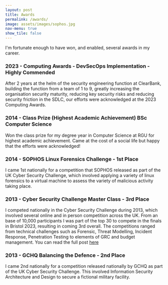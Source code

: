 ```yaml
---
layout: post
title: Awards
permalink: /awards/
image: assets/images/sophos.jpg
nav-menu: true
show_tile: false
---
```


I'm fortunate enough to have won, and enabled, several awards in my career.

### 2023 - Computing Awards - DevSecOps Implementation - Highly Commended
After 2 years at the helm of the security engineering function at ClearBank, building the function from a team of 1 to 9, greatly increasing the organisation security maturity, reducing key security risks and reducing security friction in the SDLC, our efforts were acknowledged at the 2023 Computing Awards.

### 2014 - Class Prize (Highest Academic Achievement) BSc Computer Science
Won the class prize for my degree year in Computer Science at RGU for highest academic achievement. Came at the cost of a social life but happy that the efforts were acknowledged!

### 2014 - SOPHOS Linux Forensics Challenge - 1st Place
I came 1st nationally for a competition that SOPHOS released as part of the UK Cyber Security Challenge, which involved applying a variety of linux forensics to a virtual machine to assess the variety of malicious activity taking place.

### 2013 - Cyber Security Challenge Master Class - 3rd Place
I competed nationally in the Cyber Security Challenge during 2013, which involved several online and in person competition across the UK. From an base of 10,000 participants I was part of the top 30 to compete in the finals in Bristol 2023, resulting in coming 3rd overall. The competitions ranged from technical challenges such as Forensic, Threat Modelling, Incident Response, Penetration Testing to elements of GRC and budget management. You can read the full post <a href="">here</a>

### 2013 - GCHQ Balancing the Defence - 2nd Place
I came 2nd nationally for a competition released nationally by GCHQ as part of the UK Cyber Security Challenge. This involved Information Security Architecture and Design to secure a fictional military facility.
